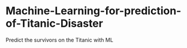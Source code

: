 # Machine-Learning-for-prediction-of-Titanic-Disaster
Predict the survivors on the Titanic with ML 
